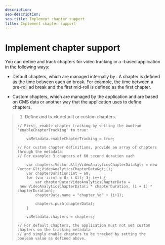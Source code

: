 ```yaml
---
description: 
seo-description: 
seo-title: Implement chapter support
title: Implement chapter support
---
```


# Implement chapter support

You can define and track chapters for video tracking in a -based application in the following ways:
* Default chapters, which are managed internally by .
  A chapter is defined as the time between each ad break. For example, the time between a pre-roll ad break and the first mid-roll is defined as the first chapter.
  
  
* Custom chapters, which are managed by the application and are based on CMS data or another way that the application uses to define chapters.

>1. Define and track default or custom chapters.
>   ```
>   // First, enable chapter tracking by setting the boolean 'enableChapterTracking' to true: 
>    
>       vaMetadata.enableChapterTracking = true; 
>     
>   // For custom chapter definitions, provide an array of chapters through the metadata: 
>   // For example: 3 chapters of 60 second duration each 
>    
>       var chapters:Vector.&lt;VideoAnalyticsChapterData&gt; = new Vector.&lt;VideoAnalyticsChapterData&gt;(); 
>       var chapterDuration:int = 60; 
>       for (var i:int = 0; i &lt; 3; i++) { 
>           var chapterData:VideoAnalyticsChapterData = 
>    new VideoAnalyticsChapterData(i * chapterDuration, (i + 1) * chapterDuration); 
>           chapterData.name = "chapter_%d" + (i+1); 
>     
>           chapters.push(chapterData); 
>       } 
>     
>       vaMetadata.chapters = chapters; 
>     
>   // For default chapters, the application must not set custom chapters on the tracking metadata 
>   // and simply enable chapters to be tracked by setting the boolean value as defined above. 
>   ```
>   
>   
>   
